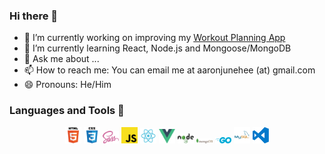 ### Hi there 👋

- 🔭 I’m currently working on improving my [Workout Planning App](https://github.com/aaronjunehee/workout-log)
- 🌱 I’m currently learning React, Node.js and Mongoose/MongoDB
- 💬 Ask me about ...
- 📫 How to reach me: You can email me at aaronjunehee (at) gmail.com
- 😄 Pronouns: He/Him

### Languages and Tools 👋
<p align="center">
  <img width="26px" src="./icons/html5.svg" alt="HTML5" title="HTML5">
  <img width="26px" src="./icons/css3.svg" alt="CSS3" title="CSS3">
  <img width="26px" src="./icons/sass.svg" alt="SCSS" title="SCSS">
  <img width="26px" src="./icons/javascript.svg" alt="JavaScript" title="JavaScript">
  <img width="26px" src="./icons/react.svg" alt="React.js" title="React.js">
  <img width="26px" src="./icons/vue.svg" alt="Vue.js" title="Vue.js">
  <img width="26px" src="./icons/nodejs.svg" alt="Node.js" title="">
  <img width="26px" src="./icons/mongodb.svg" alt="MongoDB" title="MongoDB">
  <img width="26px" src="./icons/go.svg" alt="Go" title="Go">
  <img width="26px" src="./icons/mysql.svg" alt="MySQL" title="MySQL">
  <img width="26px" src="./icons/visual-studio-code.svg" alt="Visual Studio Code" title="Visual Studio Code">
</p>
